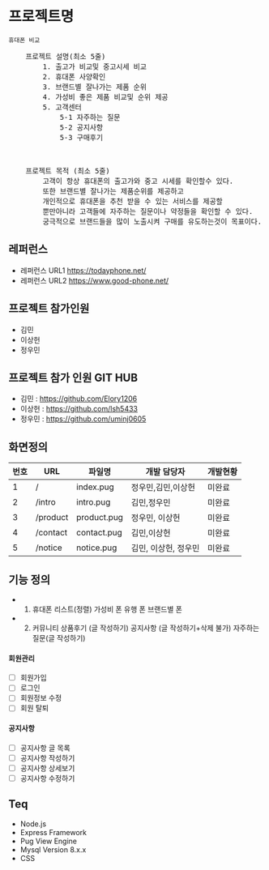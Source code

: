 # 프로젝트명
    휴대폰 비교 

<pre>
    프로젝트 설명(최소 5줄)
        1. 출고가 비교및 중고시세 비교
        2. 휴대폰 사양확인
        3. 브랜드별 잘나가는 제품 순위
        4. 가성비 좋은 제품 비교및 순위 제공
        5. 고객센터
            5-1 자주하는 질문 
            5-2 공지사항
            5-3 구매후기


</pre>

<pre>
    프로젝트 목적 (최소 5줄)
        고객이 항상 휴대폰의 출고가와 중고 시세를 확인할수 있다.
        또한 브랜드별 잘나가는 제품순위를 제공하고
        개인적으로 휴대폰을 추천 받을 수 있는 서비스를 제공할
        뿐만아니라 고객들에 자주하는 질문이나 약정들을 확인할 수 있다.
        궁극적으로 브랜드들을 많이 노출시켜 구매를 유도하는것이 목표이다.        
</pre>

## 레퍼런스

- 레퍼런스 URL1
    https://todayphone.net/
- 레퍼런스 URL2
    https://www.good-phone.net/


## 프로젝트 참가인원

- 김민
- 이상헌
- 정우민

## 프로젝트 참가 인원 GIT HUB

- 김민 : https://github.com/Elory1206
- 이상헌 : https://github.com/lsh5433
- 정우민 : https://github.com/uminj0605

## 화면정의

| 번호 | URL    | 파일명    | 개발 담당자      |   개발현황     |
| ---- | ------ | --------- | --------------- | ------------- |
| 1    | /      | index.pug | 정우민,김민,이상헌      |   미완료      |
| 2    | /intro | intro.pug | 김민,정우민     |   미완료      |
| 3    | /product | product.pug | 정우민, 이상헌 |   미완료      |
| 4    | /contact | contact.pug | 김민,이상헌      | 미완료     |
| 5    | /notice | notice.pug | 김민, 이상헌, 정우민   | 미완료     |


## 기능 정의
- 1. 휴대폰 리스트(정렬)
        가성비 폰
        유행 폰
        브랜드별 폰
- 2. 커뮤니티
        상품후기 (글 작성하기)
        공지사항 (글 작성하기+삭제 불가)
        자주하는 질문(글 작성하기)


#### 회원관리

- [ ] 회원가입
- [ ] 로그인
- [ ] 회원정보 수정
- [ ] 회원 탈퇴

#### 공지사항

- [ ] 공지사항 글 목록
- [ ] 공지사항 작성하기
- [ ] 공지사항 상세보기
- [ ] 공지사항 수정하기

## Teq

- Node.js
- Express Framework
- Pug View Engine
- Mysql Version 8.x.x
- CSS